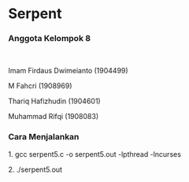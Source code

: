 # Serpent
<h3>Anggota Kelompok 8</h3> <br>
<p>Imam Firdaus Dwimeianto (1904499)</p> 
<p>M Fahcri (1908969)</p> 
<p>Thariq Hafizhudin (1904601)</p> 
<p>Muhammad Rifqi (1908083)</p> 
<h3>Cara Menjalankan</h3>
<p> 1. gcc serpent5.c -o serpent5.out -lpthread -lncurses </p>
<p> 2. ./serpent5.out </p>
